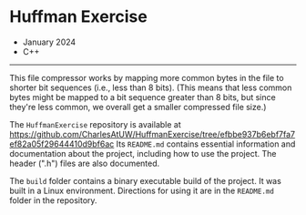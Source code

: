 # Huffman Exercise

- January 2024
- C++

---

This file compressor works by mapping more common bytes in the file to shorter bit sequences
(i.e., less than 8 bits). (This means that less common bytes might be mapped to a bit
sequence greater than 8 bits, but since they're less common, we overall get a smaller
compressed file size.)

The `HuffmanExercise` repository is available at
https://github.com/CharlesAtUW/HuffmanExercise/tree/efbbe937b6ebf7fa7ef82a05f29644410d9bf6ac
Its `README.md` contains essential information and documentation about the project,
including how to use the project.
The header (".h") files are also documented.

The `build` folder contains a binary executable build of the project. It was built in a
Linux environment. Directions for using it are in the `README.md` folder in the repository.